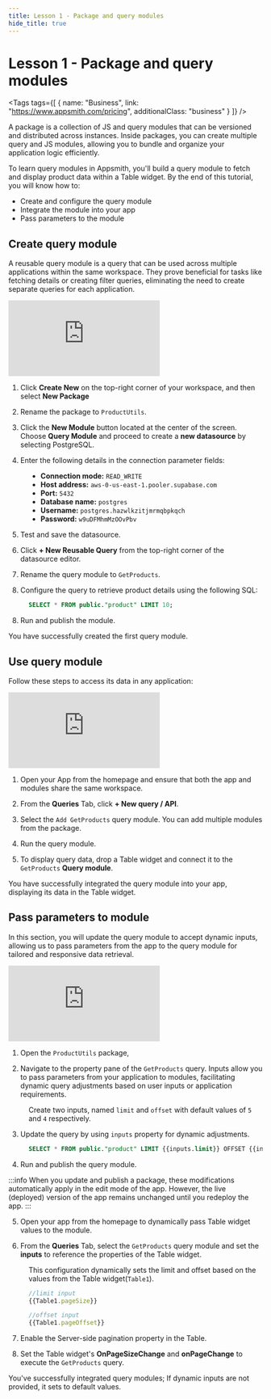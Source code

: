 ```yaml
---
title: Lesson 1 - Package and query modules
hide_title: true
---
```


<!-- vale off -->

<div className="tag-wrapper">
 <h1>Lesson 1 - Package and query modules</h1>

<Tags
tags={[
{ name: "Business", link: "https://www.appsmith.com/pricing", additionalClass: "business" }
]}
/>

</div>

<!-- vale on -->

A package is a collection of JS and query modules that can be versioned and distributed across instances. Inside packages, you can create multiple query and JS modules, allowing you to bundle and organize your application logic efficiently.

To learn query modules in Appsmith, you'll build a query module to fetch and display product data within a Table widget. By the end of this tutorial, you will know how to:

* Create and configure the query module
* Integrate the module into your app
* Pass parameters to the module



## Create query module

A reusable query module is a query that can be used across multiple applications within the same workspace. They prove beneficial for tasks like fetching details or creating filter queries, eliminating the need to create separate queries for each application.


<div style={{ position: "relative", paddingBottom: "calc(50.520833333333336% + 41px)", height: "0", width: "100%" }}>
  <iframe src="https://demo.arcade.software/IPU9f2WQccAiY8oalORZ?embed" frameborder="0" loading="lazy" webkitallowfullscreen mozallowfullscreen allowfullscreen style={{ position: "absolute", top: "0", left: "0", width: "100%", height: "100%", colorScheme: "light" }} title="Appsmith | Connect Data">
  </iframe>
</div>


1. Click **Create New** on the top-right corner of your workspace, and then select **New Package**

2. Rename the package to `ProductUtils`.

3. Click the **New Module** button located at the center of the screen. Choose **Query Module** and proceed to create a **new datasource** by selecting PostgreSQL.

4. Enter the following details in the connection parameter fields:

<dd>

* **Connection mode:** `READ_WRITE`
* **Host address:** `aws-0-us-east-1.pooler.supabase.com`
* **Port:** `5432`
* **Database name:** `postgres`
* **Username:** `postgres.hazwlkzitjmrmqbpkqch`
* **Password:** `w9uDFMhmMzOOvPbv`

</dd>

5. Test and save the datasource.

6. Click **+ New Reusable Query** from the top-right corner of the datasource editor.

7. Rename the query module to `GetProducts`.

8. Configure the query to retrieve product details using the following SQL:


<dd>

```sql
SELECT * FROM public."product" LIMIT 10;
```

</dd>

8. Run and publish the module. 

You have successfully created the first query module.

## Use query module

Follow these steps to access its data in any application:

<div style={{ position: "relative", paddingBottom: "calc(50.520833333333336% + 41px)", height: "0", width: "100%" }}>
  <iframe src="https://demo.arcade.software/AEb2f22LKzYLFh0jS8bv?embed" frameborder="0" loading="lazy" webkitallowfullscreen mozallowfullscreen allowfullscreen style={{ position: "absolute", top: "0", left: "0", width: "100%", height: "100%", colorScheme: "light" }} title="Appsmith | Connect Data">
  </iframe>
</div>


1. Open your App from the homepage and ensure that both the app and modules share the same workspace.

2. From the **Queries** Tab, click **+ New query / API**.

3. Select the `Add GetProducts` query module. You can add multiple modules from the package.

4. Run the query module.

5. To display query data, drop a Table widget and connect it to the `GetProducts` **Query module**. 

You have successfully integrated the query module into your app, displaying its data in the Table widget.



## Pass parameters to module


In this section, you will update the query module to accept dynamic inputs, allowing us to pass parameters from the app to the query module for tailored and responsive data retrieval. 


<div style={{ position: "relative", paddingBottom: "calc(50.520833333333336% + 41px)", height: "0", width: "100%" }}>
  <iframe src="https://demo.arcade.software/5c0ccNd04T81vRQGaqru?embed" frameborder="0" loading="lazy" webkitallowfullscreen mozallowfullscreen allowfullscreen style={{ position: "absolute", top: "0", left: "0", width: "100%", height: "100%", colorScheme: "light" }} title="Appsmith | Connect Data">
  </iframe>
</div>

1. Open the `ProductUtils` package, 

2. Navigate to the property pane of the `GetProducts` query. Inputs allow you to pass parameters from your application to modules, facilitating dynamic query adjustments based on user inputs or application requirements.

<dd>

Create two inputs, named `limit` and `offset` with default values of `5` and `4` respectively.

</dd>



3. Update the query by using `inputs` property for dynamic adjustments. 

<dd>


```sql
SELECT * FROM public."product" LIMIT {{inputs.limit}} OFFSET {{inputs.offset}};
```

</dd>

4. Run and publish the query module.

:::info
When you update and publish a package, these modifications automatically apply in the edit mode of the app. However, the live (deployed) version of the app remains unchanged until you redeploy the app. 
:::

5. Open your app from the homepage to dynamically pass Table widget values to the module.


6. From the **Queries** Tab, select the `GetProducts` query module and set the **inputs** to reference the properties of the Table widget.

<dd>

This configuration dynamically sets the limit and offset based on the values from the Table widget(`Table1`).

```js
//limit input
{{Table1.pageSize}}

//offset input
{{Table1.pageOffset}}
```

</dd>

7. Enable the Server-side pagination property in the Table.


8. Set the Table widget's **OnPageSizeChange** and **onPageChange** to execute the `GetProducts` query. 



You've successfully integrated query modules; If dynamic inputs are not provided, it sets to default values.